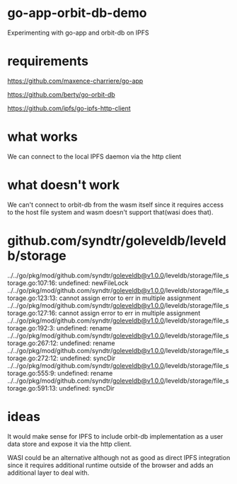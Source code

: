 # go-app-orbit-db-demo
Experimenting with go-app and orbit-db on IPFS

# requirements

https://github.com/maxence-charriere/go-app

https://github.com/berty/go-orbit-db

https://github.com/ipfs/go-ipfs-http-client

# what works
We can connect to the local IPFS daemon via the http client

# what doesn't work

We can't connect to orbit-db from the wasm itself since it requires access to the host file system and wasm doesn't support that(wasi does that).

# github.com/syndtr/goleveldb/leveldb/storage
../../go/pkg/mod/github.com/syndtr/goleveldb@v1.0.0/leveldb/storage/file_storage.go:107:16: undefined: newFileLock
../../go/pkg/mod/github.com/syndtr/goleveldb@v1.0.0/leveldb/storage/file_storage.go:123:13: cannot assign error to err in multiple assignment
../../go/pkg/mod/github.com/syndtr/goleveldb@v1.0.0/leveldb/storage/file_storage.go:127:16: cannot assign error to err in multiple assignment
../../go/pkg/mod/github.com/syndtr/goleveldb@v1.0.0/leveldb/storage/file_storage.go:192:3: undefined: rename
../../go/pkg/mod/github.com/syndtr/goleveldb@v1.0.0/leveldb/storage/file_storage.go:267:12: undefined: rename
../../go/pkg/mod/github.com/syndtr/goleveldb@v1.0.0/leveldb/storage/file_storage.go:272:12: undefined: syncDir
../../go/pkg/mod/github.com/syndtr/goleveldb@v1.0.0/leveldb/storage/file_storage.go:555:9: undefined: rename
../../go/pkg/mod/github.com/syndtr/goleveldb@v1.0.0/leveldb/storage/file_storage.go:591:13: undefined: syncDir

# ideas

It would make sense for IPFS to include orbit-db implementation as a user data store and expose it via the http client. 

WASI could be an alternative although not as good as direct IPFS integration since it requires additional runtime outside of the browser and adds an additional layer to deal with.

